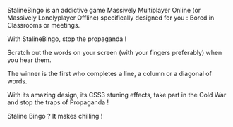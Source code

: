 StalineBingo is an addictive game Massively Multiplayer Online (or Massively Lonelyplayer Offline) specifically designed for you : Bored in Classrooms or meetings.

With StalineBingo, stop the propaganda !

Scratch out the words on your screen (with your fingers preferably) when you hear them.

The winner is the first who completes a line, a column or a diagonal of words.

With its amazing design, its CSS3 stuning effects, take part in the Cold War and stop the traps of Propaganda !

Staline Bingo ? It makes chilling !